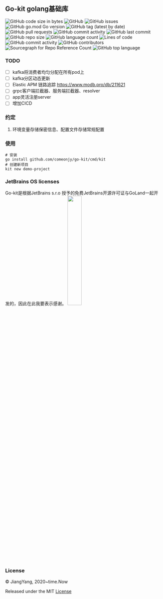 ## Go-kit golang基础库
![GitHub code size in bytes](https://img.shields.io/github/languages/code-size/comeonjy/go-kit)
![GitHub](https://img.shields.io/github/license/comeonjy/go-kit)
![GitHub issues](https://img.shields.io/github/issues/comeonjy/go-kit)
![GitHub go.mod Go version](https://img.shields.io/github/go-mod/go-version/comeonjy/go-kit)
![GitHub tag (latest by date)](https://img.shields.io/github/v/tag/comeonjy/go-kit)
![GitHub pull requests](https://img.shields.io/github/issues-pr/comeonjy/go-kit)
![GitHub commit activity](https://img.shields.io/github/commit-activity/w/comeonjy/go-kit)
![GitHub last commit](https://img.shields.io/github/last-commit/comeonjy/go-kit)
![GitHub repo size](https://img.shields.io/github/repo-size/comeonjy/go-kit)
![GitHub language count](https://img.shields.io/github/languages/count/comeonjy/go-kit)
![Lines of code](https://img.shields.io/tokei/lines/github/comeonjy/go-kit)
![GitHub commit activity](https://img.shields.io/github/commit-activity/y/comeonjy/go-kit)
![GitHub contributors](https://img.shields.io/github/contributors-anon/comeonjy/go-kit)
![Sourcegraph for Repo Reference Count](https://img.shields.io/sourcegraph/rrc/github.com/comeonjy/go-kit)
![GitHub top language](https://img.shields.io/github/languages/top/comeonjy/go-kit)

### TODO

- [ ] kafka将消费者均匀分配在所有pod上
- [ ] kafka分区动态更新
- [ ] Elastic APM 链路追踪 https://www.modb.pro/db/211621
- [ ] grpc客户端拦截器、服务端拦截器、resolver
- [ ] app灵活注册server
- [ ] 增加CICD

### 约定
1. 环境变量存储保密信息、配置文件存储常规配置

### 使用
```shell
# 安装
go install github.com/comeonjy/go-kit/cmd/kit
# 创建新项目
kit new demo-project
```


### JetBrains OS licenses
Go-kit是根据JetBrains s.r.o 授予的免费JetBrains开源许可证与GoLand一起开发的，因此在此我要表示感谢。
<a href="https://www.jetbrains.com/?from=go-kit" target="_blank"><img src="https://tva1.sinaimg.cn/large/0081Kckwgy1gkl0xz7y4uj30zz0u042c.jpg" width="30%"  /></a>

### License
© JiangYang, 2020~time.Now

Released under the MIT [License](https://github.com/comeonjy/go-kit/blob/master/LICENSE)
